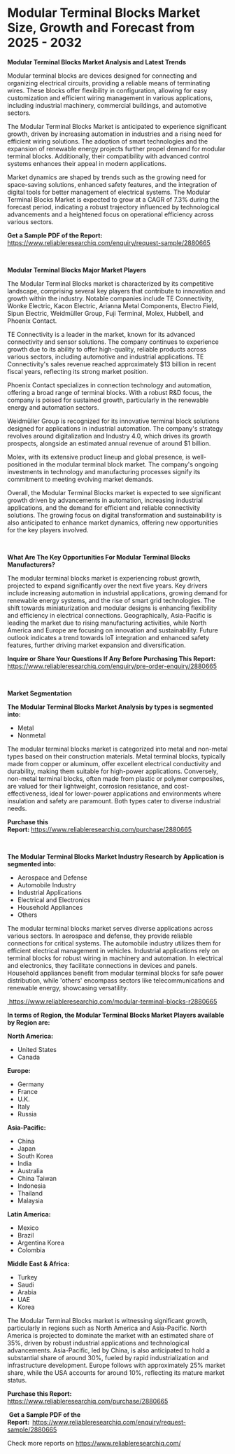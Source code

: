 <p><h1>Modular Terminal Blocks Market Size, Growth and Forecast from 2025 - 2032</h1></p><p><strong>Modular Terminal Blocks Market Analysis and Latest Trends</strong></p>
<p><p>Modular terminal blocks are devices designed for connecting and organizing electrical circuits, providing a reliable means of terminating wires. These blocks offer flexibility in configuration, allowing for easy customization and efficient wiring management in various applications, including industrial machinery, commercial buildings, and automotive sectors. </p><p>The Modular Terminal Blocks Market is anticipated to experience significant growth, driven by increasing automation in industries and a rising need for efficient wiring solutions. The adoption of smart technologies and the expansion of renewable energy projects further propel demand for modular terminal blocks. Additionally, their compatibility with advanced control systems enhances their appeal in modern applications.</p><p>Market dynamics are shaped by trends such as the growing need for space-saving solutions, enhanced safety features, and the integration of digital tools for better management of electrical systems. The Modular Terminal Blocks Market is expected to grow at a CAGR of 7.3% during the forecast period, indicating a robust trajectory influenced by technological advancements and a heightened focus on operational efficiency across various sectors.</p></p>
<p><strong>Get a Sample PDF of the Report:&nbsp;</strong> <a href="https://www.reliableresearchiq.com/enquiry/request-sample/2880665?utm_campaign=3283&utm_medium=2&utm_source=Github&utm_content=ia&utm_term=12032025&utm_id=modular-terminal-blocks">https://www.reliableresearchiq.com/enquiry/request-sample/2880665</a></p>
<p>&nbsp;</p>
<p><strong>Modular Terminal Blocks Major Market Players</strong></p>
<p><p>The Modular Terminal Blocks market is characterized by its competitive landscape, comprising several key players that contribute to innovation and growth within the industry. Notable companies include TE Connectivity, Wonke Electric, Kacon Electric, Arianna Metal Components, Electro Field, Sipun Electric, Weidmüller Group, Fuji Terminal, Molex, Hubbell, and Phoenix Contact.</p><p>TE Connectivity is a leader in the market, known for its advanced connectivity and sensor solutions. The company continues to experience growth due to its ability to offer high-quality, reliable products across various sectors, including automotive and industrial applications. TE Connectivity's sales revenue reached approximately $13 billion in recent fiscal years, reflecting its strong market position.</p><p>Phoenix Contact specializes in connection technology and automation, offering a broad range of terminal blocks. With a robust R&D focus, the company is poised for sustained growth, particularly in the renewable energy and automation sectors.</p><p>Weidmüller Group is recognized for its innovative terminal block solutions designed for applications in industrial automation. The company's strategy revolves around digitalization and Industry 4.0, which drives its growth prospects, alongside an estimated annual revenue of around $1 billion.</p><p>Molex, with its extensive product lineup and global presence, is well-positioned in the modular terminal block market. The company's ongoing investments in technology and manufacturing processes signify its commitment to meeting evolving market demands.</p><p>Overall, the Modular Terminal Blocks market is expected to see significant growth driven by advancements in automation, increasing industrial applications, and the demand for efficient and reliable connectivity solutions. The growing focus on digital transformation and sustainability is also anticipated to enhance market dynamics, offering new opportunities for the key players involved.</p></p>
<p>&nbsp;</p>
<p><strong>What Are The Key Opportunities For Modular Terminal Blocks Manufacturers?</strong></p>
<p><p>The modular terminal blocks market is experiencing robust growth, projected to expand significantly over the next five years. Key drivers include increasing automation in industrial applications, growing demand for renewable energy systems, and the rise of smart grid technologies. The shift towards miniaturization and modular designs is enhancing flexibility and efficiency in electrical connections. Geographically, Asia-Pacific is leading the market due to rising manufacturing activities, while North America and Europe are focusing on innovation and sustainability. Future outlook indicates a trend towards IoT integration and enhanced safety features, further driving market expansion and diversification.</p></p>
<p><strong>Inquire or Share Your Questions If Any Before Purchasing This Report:</strong> <a href="https://www.reliableresearchiq.com/enquiry/pre-order-enquiry/2880665?utm_campaign=3283&utm_medium=2&utm_source=Github&utm_content=ia&utm_term=12032025&utm_id=modular-terminal-blocks">https://www.reliableresearchiq.com/enquiry/pre-order-enquiry/2880665</a></p>
<p>&nbsp;</p>
<p><strong>Market Segmentation</strong></p>
<p><strong>The Modular Terminal Blocks Market Analysis by types is segmented into:</strong></p>
<p><ul><li>Metal</li><li>Nonmetal</li></ul></p>
<p><p>The modular terminal blocks market is categorized into metal and non-metal types based on their construction materials. Metal terminal blocks, typically made from copper or aluminum, offer excellent electrical conductivity and durability, making them suitable for high-power applications. Conversely, non-metal terminal blocks, often made from plastic or polymer composites, are valued for their lightweight, corrosion resistance, and cost-effectiveness, ideal for lower-power applications and environments where insulation and safety are paramount. Both types cater to diverse industrial needs.</p></p>
<p><strong>Purchase this Report:&nbsp;</strong><a href="https://www.reliableresearchiq.com/purchase/2880665?utm_campaign=3283&utm_medium=2&utm_source=Github&utm_content=ia&utm_term=12032025&utm_id=modular-terminal-blocks">https://www.reliableresearchiq.com/purchase/2880665</a></p>
<p>&nbsp;</p>
<p><strong>The Modular Terminal Blocks Market Industry Research by Application is segmented into:</strong></p>
<p><ul><li>Aerospace and Defense</li><li>Automobile Industry</li><li>Industrial Applications</li><li>Electrical and Electronics</li><li>Household Appliances</li><li>Others</li></ul></p>
<p><p>The modular terminal blocks market serves diverse applications across various sectors. In aerospace and defense, they provide reliable connections for critical systems. The automobile industry utilizes them for efficient electrical management in vehicles. Industrial applications rely on terminal blocks for robust wiring in machinery and automation. In electrical and electronics, they facilitate connections in devices and panels. Household appliances benefit from modular terminal blocks for safe power distribution, while 'others' encompass sectors like telecommunications and renewable energy, showcasing versatility.</p></p>
<p><a href="https://www.reliableresearchiq.com/modular-terminal-blocks-r2880665?utm_campaign=3283&utm_medium=2&utm_source=Github&utm_content=ia&utm_term=12032025&utm_id=modular-terminal-blocks">&nbsp;https://www.reliableresearchiq.com/modular-terminal-blocks-r2880665</a></p>
<p><strong>In terms of Region, the Modular Terminal Blocks Market Players available by Region are:</strong></p>
<p>
    <p> <strong> North America: </strong>
        <ul>
            <li>United States</li>
            <li>Canada</li>
        </ul>
        </p> 
    <p> <strong> Europe: </strong>
        <ul>
            <li>Germany</li>
            <li>France</li>
            <li>U.K.</li>
            <li>Italy</li>
            <li>Russia</li>
        </ul>
        </p> 
    <p> <strong> Asia-Pacific: </strong>
        <ul>
            <li>China</li>
            <li>Japan</li>
            <li>South Korea</li>
            <li>India</li>
            <li>Australia</li>
            <li>China Taiwan</li>
            <li>Indonesia</li>
            <li>Thailand</li>
            <li>Malaysia</li>
        </ul>
        </p> 
    <p> <strong> Latin America: </strong>
        <ul>
            <li>Mexico</li>
            <li>Brazil</li>
            <li>Argentina Korea</li>
            <li>Colombia</li>
        </ul>
        </p> 
    <p> <strong> Middle East & Africa: </strong>
        <ul>
            <li>Turkey</li>
            <li>Saudi</li>
            <li>Arabia</li>
            <li>UAE</li>
            <li>Korea</li>
        </ul>
    </p>
    </p>
<p><p>The Modular Terminal Blocks market is witnessing significant growth, particularly in regions such as North America and Asia-Pacific. North America is projected to dominate the market with an estimated share of 35%, driven by robust industrial applications and technological advancements. Asia-Pacific, led by China, is also anticipated to hold a substantial share of around 30%, fueled by rapid industrialization and infrastructure development. Europe follows with approximately 25% market share, while the USA accounts for around 10%, reflecting its mature market status.</p></p>
<p><strong>Purchase this Report: </strong><a href="https://www.reliableresearchiq.com/purchase/2880665?utm_campaign=3283&utm_medium=2&utm_source=Github&utm_content=ia&utm_term=12032025&utm_id=modular-terminal-blocks">https://www.reliableresearchiq.com/purchase/2880665</a></p>
<p>&nbsp;<strong>Get a Sample PDF of the Report:&nbsp;&nbsp;</strong><a href="https://www.reliableresearchiq.com/enquiry/request-sample/2880665?utm_campaign=3283&utm_medium=2&utm_source=Github&utm_content=ia&utm_term=12032025&utm_id=modular-terminal-blocks">https://www.reliableresearchiq.com/enquiry/request-sample/2880665</a></p>
<p><strong></strong></p>
<p>Check more reports on <a href="https://www.reliableresearchiq.com/?utm_campaign=3283&utm_medium=2&utm_source=Github&utm_content=ia&utm_term=12032025&utm_id=modular-terminal-blocks">https://www.reliableresearchiq.com/</a></p>